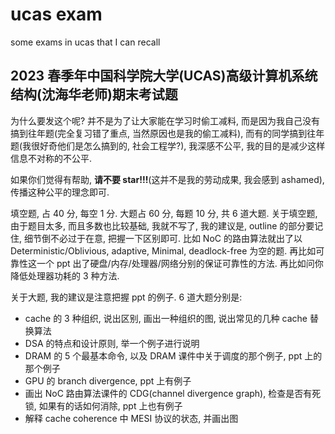 # ucas exam
some exams in ucas that I can recall

## 2023 春季年中国科学院大学(UCAS)高级计算机系统结构(沈海华老师)期末考试题

为什么要发这个呢? 并不是为了让大家能在学习时偷工减料, 而是因为我自己没有搞到往年题(完全复习错了重点, 当然原因也是我的偷工减料), 而有的同学搞到往年题(我很好奇他们是怎么搞到的, 社会工程学?), 我深感不公平, 我的目的是减少这样信息不对称的不公平.

如果你们觉得有帮助, **请不要 star!!!**(这并不是我的劳动成果, 我会感到 ashamed), 传播这种公平的理念即可.

填空题, 占 40 分, 每空 1 分. 大题占 60 分, 每题 10 分, 共 6 道大题.
关于填空题, 由于题目太多, 而且多数也比较基础, 我就不写了, 我的建议是, outline 的部分要记住, 细节倒不必过于在意, 把握一下区别即可. 比如 NoC 的路由算法就出了以 Deterministic/Oblivious, adaptive, Minimal, deadlock-free 为空的题. 再比如可靠性这一个 ppt 出了硬盘/内存/处理器/网络分别的保证可靠性的方法. 再比如问你降低处理器功耗的 3 种方法.

关于大题, 我的建议是注意把握 ppt 的例子. 6 道大题分别是:
- cache 的 3 种组织, 说出区别, 画出一种组织的图, 说出常见的几种 cache 替换算法
- DSA 的特点和设计原则, 举一个例子进行说明
- DRAM 的 5 个最基本命令, 以及 DRAM 课件中关于调度的那个例子, ppt 上的那个例子
- GPU 的 branch divergence, ppt 上有例子
- 画出 NoC 路由算法课件的 CDG(channel divergence graph), 检查是否有死锁, 如果有的话如何消除, ppt 上也有例子
- 解释 cache coherence 中 MESI 协议的状态, 并画出图

